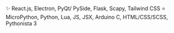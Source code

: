 ✨ React.js, Electron, PyQt/ PySide, 
Flask, Scapy, Tailwind CSS
⭐ MicroPython, Python, Lua, 
JS, JSX, Arduino C, HTML/CSS/SCSS, Pythonista 3
